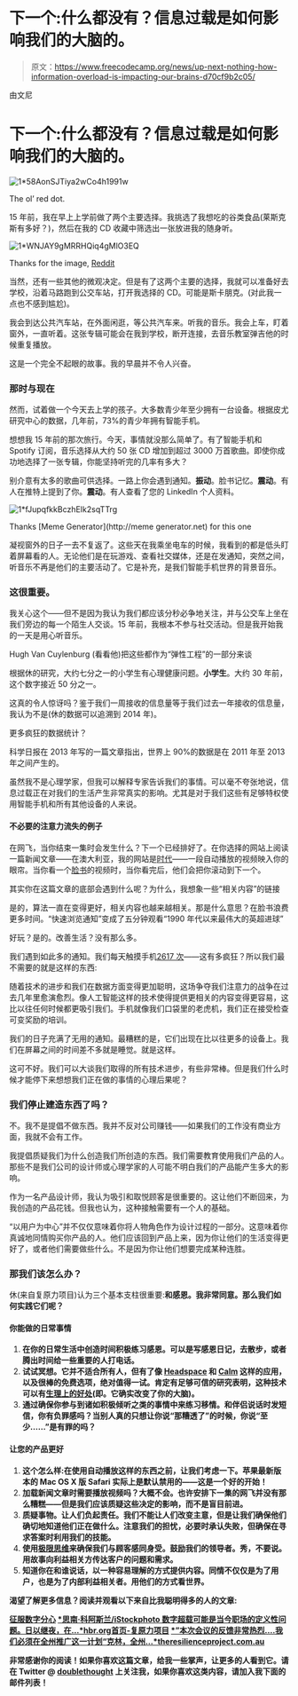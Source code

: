 # 下一个:什么都没有？信息过载是如何影响我们的大脑的。

> 原文：<https://www.freecodecamp.org/news/up-next-nothing-how-information-overload-is-impacting-our-brains-d70cf9b2c05/>

由文尼

# 下一个:什么都没有？信息过载是如何影响我们的大脑的。

![1*58AonSJTiya2wCo4h1991w](img/803347a35986ce48aab0a3e9a392dab6.png)

The ol’ red dot.

15 年前，我在早上上学前做了两个主要选择。我挑选了我想吃的谷类食品(莱斯克斯有多好？)，然后在我的 CD 收藏中筛选出一张放进我的随身听。

![1*WNJAY9gMRRHQiq4gMlO3EQ](img/98d028c5754cc1afd2e5e7deaf92a3e6.png)

Thanks for the image, [Reddit](http://reddit.com)

当然，还有一些其他的微观决定。但是有了这两个主要的选择，我就可以准备好去学校，沿着马路跑到公交车站，打开我选择的 CD。可能是斯卡朋克。(对此我一点也不感到尴尬)。

我会到达公共汽车站，在外面闲逛，等公共汽车来。听我的音乐。我会上车，盯着窗外，一直听着。这张专辑可能会在我到学校，断开连接，去音乐教室弹吉他的时候重复播放。

这是一个完全不起眼的故事。我的早晨并不令人兴奋。

### 那时与现在

然而，试着做一个今天去上学的孩子。大多数青少年至少拥有一台设备。根据皮尤研究中心的数据，几年前，73%的青少年拥有智能手机。

想想我 15 年前的那次旅行。今天，事情就没那么简单了。有了智能手机和 Spotify 订阅，音乐选择从大约 50 张 CD 增加到超过 3000 万首歌曲。即使你成功地选择了一张专辑，你能坚持听完的几率有多大？

别介意有太多的歌曲可供选择。一路上你会遇到通知。**振动**。脸书记忆。**震动**。有人在推特上提到了你。**震动**。有人查看了您的 LinkedIn 个人资料。

![1*fJupqfkkBczhEIk2sqTTrg](img/4b029a5b37ae456f55f97f90f65e6a12.png)

Thanks [Meme Generator](http://meme generator.net) for this one

凝视窗外的日子一去不复返了。这些天在我乘坐电车的时候，我看到的都是低头盯着屏幕看的人。无论他们是在玩游戏、查看社交媒体，还是在发通知，突然之间，听音乐不再是他们的主要活动了。它是补充，是我们智能手机世界的背景音乐。

### 这很重要。

我关心这个——但不是因为我认为我们都应该分秒必争地关注，并与公交车上坐在我们旁边的每一个陌生人交谈。15 年前，我根本不参与社交活动。但是我开始我的一天是用心听音乐。

Hugh Van Cuylenburg (看看他)把这些都作为“弹性工程”的一部分来谈

根据休的研究，大约七分之一的小学生有心理健康问题。**小学生**。大约 30 年前，这个数字接近 50 分之一。

这真的令人惊讶吗？鉴于我们一周接收的信息量等于我们过去一年接收的信息量，我认为不是(休的数据可以追溯到 2014 年)。

更多疯狂的数据统计？

科学日报在 2013 年写的一篇文章指出，世界上 90%的数据是在 2011 年至 2013 年之间产生的。

虽然我不是心理学家，但我可以解释专家告诉我们的事情。可以毫不夸张地说，信息过载正在对我们的生活产生非常真实的影响。尤其是对于我们这些有足够特权使用智能手机和所有其他设备的人来说。

#### 不必要的注意力流失的例子

在网飞，当你结束一集时会发生什么？下一个已经排好了。在你选择的网站上阅读一篇新闻文章——在澳大利亚，我的网站是[时代](http://theage.com.au)——一段自动播放的视频映入你的眼帘。当你看一个[脸书](http://facebook.com)的视频时，当你看完后，他们会把你滚动到下一个。

其实你在这篇文章的底部会遇到什么呢？为什么，我想象一些“相关内容”的链接

是的，算法一直在变得更好，相关内容也越来越相关。那是什么意思？在脸书浪费更多时间。“快速浏览通知”变成了五分钟观看“1990 年代以来最伟大的英超进球”

好玩？是的。改善生活？没有那么多。

我们遇到如此多的通知。我们每天触摸手机[2617 次](https://www.networkworld.com/article/3092446/smartphones/we-touch-our-phones-2617-times-a-day-says-study.html)——这有多疯狂？所以我们最不需要的就是这样的东西:

随着技术的进步和我们在数据方面变得更加聪明，这场争夺我们注意力的战争在过去几年里愈演愈烈。像人工智能这样的技术使得提供更相关的内容变得更容易，这比以往任何时候都更吸引我们。手机就像我们口袋里的老虎机，我们正在接受检查可变奖励的培训。

我们的日子充满了无用的通知。最糟糕的是，它们出现在比以往更多的设备上。我们在屏幕之间的时间差不多就是睡觉。就是这样。

这可不好。我们可以大谈我们取得的所有技术进步，有些非常棒。但是我们什么时候才能停下来想想我们正在做的事情的心理后果呢？

### 我们停止建造东西了吗？

不。我不是提倡不做东西。我并不反对公司赚钱——如果我们的工作没有商业方面，我就不会有工作。

我提倡质疑我们为什么创造我们所创造的东西。我们需要教育使用我们产品的人。那些不是我们公司的设计师或心理学家的人可能不明白我们的产品能产生多大的影响。

作为一名产品设计师，我认为吸引和取悦顾客是很重要的。这让他们不断回来，为我创造的产品花钱。但我也认为，这种接触需要有一个人的基础。

“以用户为中心”并不仅仅意味着你将人物角色作为设计过程的一部分。这意味着你真诚地同情购买你产品的人。他们应该回到产品上来，因为你让他们的生活变得更好了，或者他们需要做些什么。不是因为你让他们想要完成某种连胜。

### 那我们该怎么办？

休(来自复原力项目)认为三个基本支柱很重要:****和**感恩**。我非常同意。那么我们如何实践它们呢？****

#### ****你能做的日常事情****

1.  ****在你的日常生活中创造时间积极练习感恩。可以是写感恩日记，去散步，或者腾出时间给一些重要的人打电话。****
2.  ****试试冥想。它并不适合所有人，但有了像 [Headspace](http://headspace.com) 和 [Calm](http://calm.com) 这样的应用，以及很棒的免费选项，绝对值得一试。肯定有足够可信的研究表明，这种技术可以有[生理上的好处](http://www.collective-evolution.com/2014/12/11/harvard-study-unveils-what-meditation-literally-does-to-the-brain/)(即。它确实改变了你的大脑)。****
3.  ****通过确保你参与到诸如积极倾听之类的事情中来练习移情。和伴侣说话时发短信，你有负罪感吗？当别人真的只想让你说“那糟透了”的时候，你说“至少……”是有罪的吗？****

#### ****让您的产品更好****

1.  ****这个怎么样:在使用自动播放这样的东西之前，让我们考虑一下。苹果最新版本的 Mac OS X 版 Safari 实际上是默认禁用的——这是一个好的开始！****
2.  ****加载新闻文章时需要播放视频吗？大概不会。也许安排下一集的网飞并没有那么糟糕——但是我们应该质疑这些决定的影响，而不是盲目前进。****
3.  ****质疑事物。让人们负起责任。我们不能让人们改变主意，但是让我们确保他们确切地知道他们正在做什么。注意我们的担忧，必要时承认失败，但确保在寻求答案时利用我们的技能。****
4.  ****使用[极限思维](http://liminalthinking.com)来确保我们与顾客感同身受。鼓励我们的领导者。秀，不要说。用故事向利益相关方传达客户的问题和需求。****
5.  ****知道你在和谁说话，以一种容易理解的方式提供内容。**同情不仅仅是为了用户，也是为了内部利益相关者**。用他们的方式看世界。****

******渴望了解更多信息？阅读并观看以下来自比我聪明得多的人的文章:******

****[**征服数字分心**](https://hbr.org/2015/06/conquering-digital-distraction)
[*思南·科阿斯兰/iStockphoto 数字超载可能是当今职场的定义性问题。日以继夜，在…*hbr.org](https://hbr.org/2015/06/conquering-digital-distraction)[**首页-复原力项目**](https://theresilienceproject.com.au)
[*”本次会议的反馈非常热烈....我们必须在全州推广这一计划“克林，全州…*theresilienceproject.com.au](https://theresilienceproject.com.au)****

****非常感谢你的阅读！如果你喜欢这篇文章，给我一些掌声，让更多的人看到它。请在 Twitter @ [doublethought](http://twitter.com/doublethought) 上关注我，如果你喜欢这类内容，请加入我下面的邮件列表！****